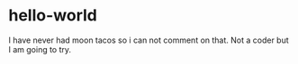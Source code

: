 # hello-world

I have never had moon tacos so i can not comment on that.
Not a coder but I am going to try.
